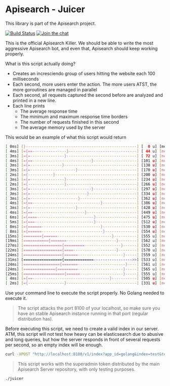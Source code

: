 # Apisearch - Juicer

This library is part of the Apisearch project.

[![Build Status](https://travis-ci.org/apisearch-io/juicer.svg?branch=master)](https://travis-ci.org/apisearch-io/juicer)
[![Join the chat](https://badges.gitter.im/Join%20Chat.svg)](https://gitter.im/apisearch_io/general)

This is the official Apisearch Killer. We should be able to write the
most aggressive Apisearch bot, and even that, Apisearch should keep
working properly.

What is this script actually doing?

- Creates an incresciendo group of users hitting the website each 100 milliseconds
- Each second, more users enter the action. The more users ATST, the more goroutines
  are managed in parallel
- Each second, all requests captured the second before are analyzed and printed in
  a new line.
- Each line prints
    - The average response time
    - The minimum and maximum response time borders
    - The number of requests finished in this second
    - The average memory used by the server

This would be an example of what this script would return

``` bash
[ 0ms] [}-------------------------------------------------] [  0 u] [mem:       0]  
[ 4ms] [={==---------------}------------------------------] [ 44 u] [mem:15384672]  
[ 3ms] [={=---------------}-------------------------------] [ 72 u] [mem:15384672]  
[ 4ms] [={==--------------------------}-------------------] [101 u] [mem:15384672]  
[ 3ms] [={=--------------}--------------------------------] [138 u] [mem:15384672]  
[ 3ms] [={=--------------------}--------------------------] [170 u] [mem:15384672]  
[ 2ms] [={-----------}------------------------------------] [200 u] [mem:15384672]  
[ 3ms] [={=---------------}-------------------------------] [234 u] [mem:15384672]  
[ 2ms] [={----------------}-------------------------------] [266 u] [mem:15404040]  
[ 3ms] [={=---------------------------}-------------------] [297 u] [mem:15384672]  
[ 3ms] [={=-------------------------}---------------------] [334 u] [mem:15384672]  
[ 3ms] [={=---------------------}-------------------------] [362 u] [mem:15384672]  
[ 4ms] [={==------------------------------}---------------] [386 u] [mem:15420032]  
[ 3ms] [={=--------------------}--------------------------] [428 u] [mem:15384672]  
[ 4ms] [={==-----------------------}----------------------] [449 u] [mem:15384672]  
[ 6ms] [={====-------------------------}------------------] [475 u] [mem:15420032]  
[ 5ms] [={===--------------------------}------------------] [512 u] [mem:15400664]  
[ 8ms] [={======--------------------------}---------------] [530 u] [mem:15420032]  
[ 8ms] [={======---------------------------}--------------] [554 u] [mem:15400664]  
[15ms] [========{======------------------------}----------] [555 u] [mem:15420032]  
[19ms] [==========={=======----------------------}--------] [562 u] [mem:15420032]  
[27ms] [================={=========----------------}------] [552 u] [mem:15420032]  
[22ms] [================={====-------------------}--------] [570 u] [mem:15420032]  
[24ms] [================={======--------------------}-----] [559 u] [mem:15420032]  
[31ms] [================={=============----------------->>] [533 u] [mem:15420032]  
[24ms] [================{=======---------------------}----] [561 u] [mem:15420032]  
[24ms] [=============={=========--------------------}-----] [565 u] [mem:15420032]  
[25ms] [=================={======-------------------}-----] [555 u] [mem:15420032]  
[ 4ms] [={==----------------------------------}-----------] [505 u] [mem:15400664]  
[ 2ms] [={----------------}-------------------------------] [331 u] [mem:15384672]  
```

Use your command line to execute the script properly. No Golang needed to execute it.

> The script attacks the port 8100 of your localhost, so make sure you have an stable
> Apisearch instance running in that port (regular distribution has).

Before executing this script, we need to create a valid index in our server. ATM, this
script will not test how heavy can be elasticsearch due to abusive and long queries, but
how the server responds in front of several requests per second, so an empty index will
be enough.

```bash
curl -XPOST "http://localhost:8100/v1/index?app_id=golang&index=test&token=0e4d75ba-c640-44c1-a745-06ee51db4e93
```

> This script works with the superadmin token distributed by the main Apisearch Server
> repository, with only testing purposes.


```bash
./juicer
```
